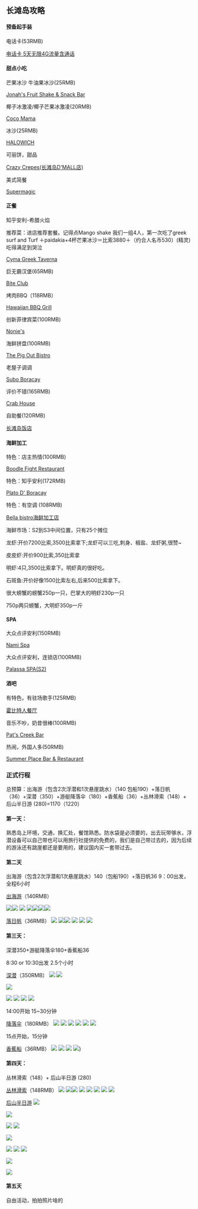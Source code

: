 ## 长滩岛攻略

#### 预备起手装

电话卡(53RMB)

[电话卡 5天无限4G流量含通话](https://travelitem.taobao.com/item.htm?id=549189842465&spm=a1z10.5-c.w4002-15903915470.50.22e6e7cdAISGFC )

####  甜点小吃
芒果冰沙 牛油果冰沙(25RMB)

[Jonah's Fruit Shake & Snack Bar](http://www.dianping.com/shop/3549931)

椰子冰激凌/椰子芒果冰激凌(20RMB)

[Coco Mama](https://www.tripadvisor.cn/Restaurant_Review-g294260-d10250483-Reviews-Coco_Mama-Boracay_Aklan_Province_Panay_Island_Visayas.html)

冰沙(25RMB)

[HALOWICH](http://www.dianping.com/shop/4685286)

可丽饼，甜品

[Crazy Crepes(长滩岛D'MALL店)](http://www.dianping.com/shop/5396326)

美式简餐

[Supermagic](https://www.tripadvisor.cn/Restaurant_Review-g294260-d8497526-Reviews-Supermagic-Boracay_Aklan_Province_Panay_Island_Visayas.html)

#### 正餐
知乎安利-希腊火焰

推荐菜：进店推荐套餐。记得点Mango shake
我们一组4人，第一次吃了greek surf and Turf ＋paidakia+4杯芒果冰沙＝比索3880＋（约合人名币530）(精灵)吃得满足到哭泣

[Cyma Greek Taverna](http://www.dianping.com/shop/3554506)


巨无霸汉堡(65RMB)

[Bite Club](http://www.dianping.com/shop/3554497)

烤肉BBQ（118RMB）

[Hawaiian BBQ Grill](http://www.dianping.com/shop/3549967)

创新菲律宾菜(100RMB)

[Nonie's](https://www.tripadvisor.cn/Restaurant_Review-g294260-d10781731-Reviews-Nonie_s-Boracay_Aklan_Province_Panay_Island_Visayas.html)

海鲜拼盘(100RMB)

[The Pig Out Bistro](https://www.tripadvisor.cn/Restaurant_Review-g294260-d10332829-Reviews-The_Pig_Out_Bistro-Boracay_Aklan_Province_Panay_Island_Visayas.html)

老屋子调调

[Subo Boracay](https://www.tripadvisor.cn/Restaurant_Review-g294260-d8075014-Reviews-Subo_Boracay-Boracay_Aklan_Province_Panay_Island_Visayas.html)

评价不错(165RMB)

[Crab House](http://www.dianping.com/shop/18773424)

自助餐(120RMB)

[长滩岛饭店](http://www.dianping.com/shop/13894711)

#### 海鲜加工

特色：店主热情(100RMB)

[Boodle Fight Restaurant](http://www.dianping.com/shop/90528492)

特色：知乎安利(172RMB)

[Plato D' Boracay](http://www.dianping.com/shop/3553087)

特色：有空调 (108RMB)

[Bella bistro海鲜加工店](http://www.dianping.com/shop/24863130)


海鲜市场：S2到S3中间位置，只有25个摊位

龙虾:开价7200比索,3500比索拿下;龙虾可以三吃,刺身、椒盐、龙虾粥,很赞~

皮皮虾:开价900比索,350比索拿

明虾:4只,3500比索拿下。明虾真的很好吃。

石斑鱼:开价好像1500比索左右,后来500比索拿下。

很大螃蟹的螃蟹250p一只，巴掌大的明虾230p一只

750p两只螃蟹，大明虾350p一斤

#### SPA

大众点评安利(150RMB)

[Nami Spa](http://www.dianping.com/shop/8696426)

大众点评安利，连锁店(100RMB)

[Palassa SPA(S2)](http://www.dianping.com/shop/20946103)

#### 酒吧

有特色，有驻场歌手(125RMB)

[霍比特人餐厅](http://www.dianping.com/shop/17862520)

音乐不吵，奶昔很棒(100RMB)

[Pat's Creek Bar](http://www.dianping.com/shop/19504654)

热闹，外国人多(50RMB)

[Summer Place Bar & Restaurant](http://www.dianping.com/shop/17862531)

### 正式行程

总预算：出海游（包含2次浮潜和1次悬崖跳水）（140 包船190）+落日帆（36）+深潜（350）+游艇降落伞（180）+香蕉船（36）+丛林滑索（148）+ 后山半日游 (280)=1170（1220）

#### 第一天：

熟悉岛上环境，交通，换汇处，餐馆熟悉。防水袋是必须要的，出去玩带够水，浮潜设备可以自己带也可以用旅行社提供的免费的，我们是自己带过去的，因为后续的游泳还有跳崖都还是要用的，建议国内买一套带过去。

#### 第二天

出海游（包含2次浮潜和1次悬崖跳水）140（包船190）+落日帆36
9：00出发，全程6小时

[出海游](https://travelitem.taobao.com/item.htm?spm=a1z10.1-c.w5003-15946561135.1.6577ebcaMUWj5v&id=545392962913&scene=taobao_shop)（140RMB）

[![](https://img.alicdn.com/imgextra/i4/2464995560/TB2bclXubJkpuFjy1zcXXa5FFXa_!!2464995560.jpg)](https://img.alicdn.com/imgextra/i4/2464995560/TB2bclXubJkpuFjy1zcXXa5FFXa_!!2464995560.jpg)[![](https://img.alicdn.com/imgextra/i1/2464995560/TB2Kg7Px0RopuFjSZFtXXcanpXa_!!2464995560.jpg)](https://img.alicdn.com/imgextra/i1/2464995560/TB2Kg7Px0RopuFjSZFtXXcanpXa_!!2464995560.jpg)
[![](https://img.alicdn.com/imgextra/i4/2464995560/TB2gEwSt80kpuFjy1zdXXXuUVXa_!!2464995560.jpg)](https://img.alicdn.com/imgextra/i4/2464995560/TB2gEwSt80kpuFjy1zdXXXuUVXa_!!2464995560.jpg)
[![](https://img.alicdn.com/imgextra/i1/2464995560/TB2_sjxAZtnpuFjSZFKXXalFFXa_!!2464995560.jpg)](https://img.alicdn.com/imgextra/i1/2464995560/TB2_sjxAZtnpuFjSZFKXXalFFXa_!!2464995560.jpg)[![](https://img.alicdn.com/imgextra/i2/2464995560/TB2eUxaybBmpuFjSZFAXXaQ0pXa_!!2464995560.jpg)](https://img.alicdn.com/imgextra/i2/2464995560/TB2eUxaybBmpuFjSZFAXXaQ0pXa_!!2464995560.jpg)[![](https://img.alicdn.com/imgextra/i1/2464995560/TB2Gn_Wr4RDOuFjSZFzXXcIipXa_!!2464995560.jpg)](https://img.alicdn.com/imgextra/i1/2464995560/TB2Gn_Wr4RDOuFjSZFzXXcIipXa_!!2464995560.jpg)[![](https://img.alicdn.com/imgextra/i1/2464995560/TB2TKpnubXlpuFjy1zbXXb_qpXa_!!2464995560.jpg)](https://img.alicdn.com/imgextra/i1/2464995560/TB2TKpnubXlpuFjy1zbXXb_qpXa_!!2464995560.jpg)


[落日帆](https://travelitem.taobao.com/item.htm?id=545509401836&spm=a1z10.3-c.w4002-15903915465.56.f881be39hdvhY)（36RMB）
[![](https://img.alicdn.com/imgextra/i3/2464995560/TB20jIwtmhlpuFjSspkXXa1ApXa_!!2464995560.jpg)](https://img.alicdn.com/imgextra/i3/2464995560/TB20jIwtmhlpuFjSspkXXa1ApXa_!!2464995560.jpg)
[![](https://img.alicdn.com/imgextra/i3/2464995560/TB2j3qCsrBkpuFjy1zkXXbSpFXa_!!2464995560.jpg)](https://img.alicdn.com/imgextra/i3/2464995560/TB2j3qCsrBkpuFjy1zkXXbSpFXa_!!2464995560.jpg)[![](https://img.alicdn.com/imgextra/i1/2464995560/TB2Vk4bwctnpuFjSZFKXXalFFXa_!!2464995560.jpg)](https://img.alicdn.com/imgextra/i1/2464995560/TB2Vk4bwctnpuFjSZFKXXalFFXa_!!2464995560.jpg)
[![](https://img.alicdn.com/imgextra/i3/2464995560/TB2jeHpswxlpuFjSszbXXcSVpXa_!!2464995560.jpg)](https://img.alicdn.com/imgextra/i3/2464995560/TB2jeHpswxlpuFjSszbXXcSVpXa_!!2464995560.jpg)
[![](https://img.alicdn.com/imgextra/i3/2464995560/TB255LFsrRkpuFjSspmXXc.9XXa_!!2464995560.jpg)](https://img.alicdn.com/imgextra/i3/2464995560/TB255LFsrRkpuFjSspmXXc.9XXa_!!2464995560.jpg)
[![](https://img.alicdn.com/imgextra/i1/2464995560/TB2A5YysuJ8puFjy1XbXXagqVXa_!!2464995560.jpg)](https://img.alicdn.com/imgextra/i1/2464995560/TB2A5YysuJ8puFjy1XbXXagqVXa_!!2464995560.jpg)


#### 第三天：

深潜350+游艇降落伞180+香蕉船36

8:30 or 10:30出发 2.5个小时

[深潜](https://travelitem.taobao.com/item.htm?id=545161040502&spm=a1z10.5-c.w4002-15903915470.56.678df4d3Qjhgpf)（350RMB）
[![](https://img.alicdn.com/imgextra/i1/2464995560/TB2KGeLtwRkpuFjy1zeXXc.6FXa_!!2464995560.jpg)](https://img.alicdn.com/imgextra/i1/2464995560/TB2KGeLtwRkpuFjy1zeXXc.6FXa_!!2464995560.jpg)
[![](https://img.alicdn.com/imgextra/i3/2464995560/TB289q6trRkpuFjSspmXXc.9XXa_!!2464995560.jpg)](https://img.alicdn.com/imgextra/i3/2464995560/TB289q6trRkpuFjSspmXXc.9XXa_!!2464995560.jpg)

[![](https://img.alicdn.com/imgextra/i1/2464995560/TB2RwejtrtlpuFjSspfXXXLUpXa_!!2464995560.jpg)](https://img.alicdn.com/imgextra/i1/2464995560/TB2RwejtrtlpuFjSspfXXXLUpXa_!!2464995560.jpg)

[![](https://img.alicdn.com/imgextra/i2/2464995560/TB2hViPtwxlpuFjSszbXXcSVpXa_!!2464995560.jpg)](https://img.alicdn.com/imgextra/i2/2464995560/TB2hViPtwxlpuFjSszbXXcSVpXa_!!2464995560.jpg)
[![](https://img.alicdn.com/imgextra/i3/2464995560/TB2177txbBmpuFjSZFuXXaG_XXa_!!2464995560.jpg)](https://img.alicdn.com/imgextra/i3/2464995560/TB2177txbBmpuFjSZFuXXaG_XXa_!!2464995560.jpg)
[![](https://img.alicdn.com/imgextra/i2/2464995560/TB2rg16xbBnpuFjSZFGXXX51pXa_!!2464995560.jpg)](https://img.alicdn.com/imgextra/i2/2464995560/TB2rg16xbBnpuFjSZFGXXX51pXa_!!2464995560.jpg)
[![](https://img.alicdn.com/imgextra/i4/2464995560/TB2OOmHrdhvOuFjSZFBXXcZgFXa_!!2464995560.jpg)](https://img.alicdn.com/imgextra/i4/2464995560/TB2OOmHrdhvOuFjSZFBXXcZgFXa_!!2464995560.jpg)

14:00开始 15~30分钟

[降落伞](https://travelitem.taobao.com/item.htm?id=545142758138&spm=a1z10.5-c.w4002-15903915470.74.6be98ffjK7Sov)（180RMB）
[![](https://img.alicdn.com/imgextra/i1/2464995560/TB2TDe.XdqgF1JjSsziXXXL.XXa_!!2464995560.jpg)](https://img.alicdn.com/imgextra/i1/2464995560/TB2TDe.XdqgF1JjSsziXXXL.XXa_!!2464995560.jpg)
[![](https://img.alicdn.com/imgextra/i3/2464995560/TB2frl8qyC9MuFjSZFoXXbUzFXa_!!2464995560.jpg)](https://img.alicdn.com/imgextra/i3/2464995560/TB2frl8qyC9MuFjSZFoXXbUzFXa_!!2464995560.jpg)
[![](https://img.alicdn.com/imgextra/i4/2464995560/TB2scwLsmJjpuFjy0FdXXXmoFXa_!!2464995560.jpg)](https://img.alicdn.com/imgextra/i4/2464995560/TB2scwLsmJjpuFjy0FdXXXmoFXa_!!2464995560.jpg)
[![](https://img.alicdn.com/imgextra/i1/2464995560/TB2IyASvItnpuFjSZFKXXalFFXa_!!2464995560.jpg)](https://img.alicdn.com/imgextra/i1/2464995560/TB2IyASvItnpuFjSZFKXXalFFXa_!!2464995560.jpg)
[![](https://img.alicdn.com/imgextra/i3/2464995560/TB20_b_sl8lpuFjSspaXXXJKpXa_!!2464995560.jpg)](https://img.alicdn.com/imgextra/i3/2464995560/TB20_b_sl8lpuFjSspaXXXJKpXa_!!2464995560.jpg)
[![](https://img.alicdn.com/imgextra/i1/2464995560/TB2NUu2sgNlpuFjy0FfXXX3CpXa_!!2464995560.jpg)](https://img.alicdn.com/imgextra/i1/2464995560/TB2NUu2sgNlpuFjy0FfXXX3CpXa_!!2464995560.jpg)

15点开始，15分钟

[香蕉船](https://travelitem.taobao.com/item.htm?id=545191689403&spm=a1z10.5-c.w4002-15903915470.59.678df4d3Qjhgpf)（36RMB）
[![](https://img.alicdn.com/imgextra/i1/2464995560/TB2yvwIs30kpuFjSspdXXX4YXXa_!!2464995560.jpg)](https://img.alicdn.com/imgextra/i1/2464995560/TB2yvwIs30kpuFjSspdXXX4YXXa_!!2464995560.jpg)
[![](https://img.alicdn.com/imgextra/i4/2464995560/TB2_qpHtm0jpuFjy0FlXXc0bpXa_!!2464995560.jpg)](https://img.alicdn.com/imgextra/i4/2464995560/TB2_qpHtm0jpuFjy0FlXXc0bpXa_!!2464995560.jpg)
[![](https://img.alicdn.com/imgextra/i2/2464995560/TB2y78ctl0kpuFjSsziXXa.oVXa_!!2464995560.jpg)](https://img.alicdn.com/imgextra/i2/2464995560/TB2y78ctl0kpuFjSsziXXa.oVXa_!!2464995560.jpg)
[![](https://img.alicdn.com/imgextra/i1/2464995560/TB2s3XtwZtnpuFjSZFKXXalFFXa_!!2464995560.jpg)](https://img.alicdn.com/imgextra/i1/2464995560/TB2s3XtwZtnpuFjSZFKXXalFFXa_!!2464995560.jpg))



#### 第四天：

丛林滑索（148）+ 后山半日游 (280)

[丛林滑索](https://travelitem.taobao.com/item.htm?id=545348060920&spm=a1z10.5-c.w4002-15903915470.57.65e709a9svrdXv)（148RMB）
[![](https://img.alicdn.com/imgextra/i1/2464995560/TB26FkhwblmpuFjSZFlXXbdQXXa_!!2464995560.jpg)](https://img.alicdn.com/imgextra/i1/2464995560/TB26FkhwblmpuFjSZFlXXbdQXXa_!!2464995560.jpg)
[![](https://img.alicdn.com/imgextra/i4/2464995560/TB20stcsR0kpuFjy1zdXXXuUVXa_!!2464995560.jpg)](https://img.alicdn.com/imgextra/i4/2464995560/TB20stcsR0kpuFjy1zdXXXuUVXa_!!2464995560.jpg)[![](https://img.alicdn.com/imgextra/i1/2464995560/TB2jh10cSvHfKJjSZFPXXbttpXa_!!2464995560.jpg)](https://img.alicdn.com/imgextra/i1/2464995560/TB2jh10cSvHfKJjSZFPXXbttpXa_!!2464995560.jpg)
[![](https://img.alicdn.com/imgextra/i3/2464995560/TB2ZF7cwohnpuFjSZFEXXX0PFXa_!!2464995560.jpg)](https://img.alicdn.com/imgextra/i3/2464995560/TB2ZF7cwohnpuFjSZFEXXX0PFXa_!!2464995560.jpg)
[![](https://img.alicdn.com/imgextra/i1/2464995560/TB26sw4qOC9MuFjSZFoXXbUzFXa_!!2464995560.jpg)](https://img.alicdn.com/imgextra/i1/2464995560/TB26sw4qOC9MuFjSZFoXXbUzFXa_!!2464995560.jpg)
[![](https://img.alicdn.com/imgextra/i4/2464995560/TB25oDOwolnpuFjSZFjXXXTaVXa_!!2464995560.jpg)](https://img.alicdn.com/imgextra/i4/2464995560/TB25oDOwolnpuFjSZFjXXXTaVXa_!!2464995560.jpg)
[![](https://img.alicdn.com/imgextra/i1/2464995560/TB2kK8dsMxlpuFjSszgXXcJdpXa_!!2464995560.jpg)](https://img.alicdn.com/imgextra/i1/2464995560/TB2kK8dsMxlpuFjSszgXXcJdpXa_!!2464995560.jpg)
[![](https://img.alicdn.com/imgextra/i4/2464995560/TB2sOI7srtlpuFjSspfXXXLUpXa_!!2464995560.jpg)](https://img.alicdn.com/imgextra/i4/2464995560/TB2sOI7srtlpuFjSspfXXXLUpXa_!!2464995560.jpg)

[后山半日游](https://travelitem.taobao.com/item.htm?id=546334510866&spm=a1z10.3-c.w4002-15903915465.9.f881be3Qeimm4)
[![](https://img.alicdn.com/imgextra/i3/2464995560/TB2Ij.MtgFkpuFjSspnXXb4qFXa_!!2464995560.jpg)](https://img.alicdn.com/imgextra/i3/2464995560/TB2Ij.MtgFkpuFjSspnXXb4qFXa_!!2464995560.jpg)

[![](https://img.alicdn.com/imgextra/i4/2464995560/TB2paZAx5RnpuFjSZFCXXX2DXXa_!!2464995560.jpg)](https://img.alicdn.com/imgextra/i4/2464995560/TB2paZAx5RnpuFjSZFCXXX2DXXa_!!2464995560.jpg)

[![](https://img.alicdn.com/imgextra/i4/2464995560/TB2ZQ_4thXlpuFjSsphXXbJOXXa_!!2464995560.jpg)](https://img.alicdn.com/imgextra/i4/2464995560/TB2ZQ_4thXlpuFjSsphXXbJOXXa_!!2464995560.jpg)
[![](https://img.alicdn.com/imgextra/i4/2464995560/TB2Be.Xtb0kpuFjy0FjXXcBbVXa_!!2464995560.jpg)](https://img.alicdn.com/imgextra/i4/2464995560/TB2Be.Xtb0kpuFjy0FjXXcBbVXa_!!2464995560.jpg)

[![](https://img.alicdn.com/imgextra/i2/2464995560/TB2Ijx9twxlpuFjy0FoXXa.lXXa_!!2464995560.jpg)](https://img.alicdn.com/imgextra/i2/2464995560/TB2Ijx9twxlpuFjy0FoXXa.lXXa_!!2464995560.jpg)

[![](https://img.alicdn.com/imgextra/i1/2464995560/TB2kn35tmFjpuFjSspbXXXagVXa_!!2464995560.jpg)](https://img.alicdn.com/imgextra/i1/2464995560/TB2kn35tmFjpuFjSspbXXXagVXa_!!2464995560.jpg)
[![](https://img.alicdn.com/imgextra/i3/2464995560/TB2oEEUteJ8puFjy1XbXXagqVXa_!!2464995560.jpg)](https://img.alicdn.com/imgextra/i3/2464995560/TB2oEEUteJ8puFjy1XbXXagqVXa_!!2464995560.jpg)
[![](https://img.alicdn.com/imgextra/i2/2464995560/TB272e8enMlyKJjSZFFXXalVFXa_!!2464995560.jpg)](https://img.alicdn.com/imgextra/i2/2464995560/TB272e8enMlyKJjSZFFXXalVFXa_!!2464995560.jpg)

[![](https://img.alicdn.com/imgextra/i1/2464995560/TB2ShjVtbBkpuFjy1zkXXbSpFXa_!!2464995560.jpg)](https://img.alicdn.com/imgextra/i1/2464995560/TB2ShjVtbBkpuFjy1zkXXbSpFXa_!!2464995560.jpg)

[![](https://img.alicdn.com/imgextra/i2/2464995560/TB2djFjtq8lpuFjy0FpXXaGrpXa_!!2464995560.jpg)](https://img.alicdn.com/imgextra/i2/2464995560/TB2djFjtq8lpuFjy0FpXXaGrpXa_!!2464995560.jpg)

#### 第五天

自由活动，拍拍照片啥的
